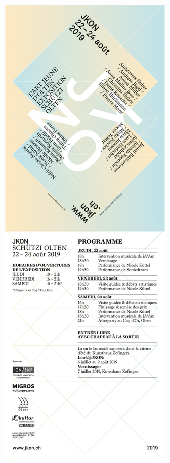 ![Flyer Front](images/flyers/JKON2019_Flyer_Front_FR.jpg)
![Flyer Back](images/flyers/JKON2019_Flyer_Back_FR.jpg)

